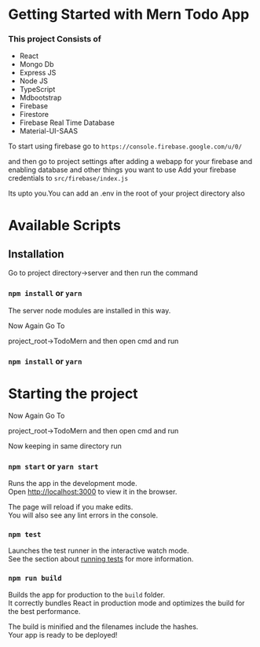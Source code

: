 # Getting Started with Mern Todo App

### This project Consists of 
- React
- Mongo Db
- Express JS
- Node JS
- TypeScript
- Mdbootstrap 
- Firebase 
- Firestore
- Firebase Real Time Database
- Material-UI-SAAS

To start using firebase go to `https://console.firebase.google.com/u/0/`

and then go to project settings after adding a webapp for your firebase and enabling database and other things you want to use Add your firebase credentials to `src/firebase/index.js`

Its upto you.You can add an .env in the root of your project directory also

# Available Scripts

## Installation
Go to project directory->server and then run the command

### `npm install` or `yarn`

The server node modules are installed in this way.

Now Again Go To

project_root->TodoMern and then open cmd and run

### `npm install` or `yarn`

# Starting the project

Now Again Go To

project_root->TodoMern and then open cmd and run

Now keeping in same directory run 

### `npm start` or `yarn start`

Runs the app in the development mode.\
Open [http://localhost:3000](http://localhost:3000) to view it in the browser.

The page will reload if you make edits.\
You will also see any lint errors in the console.

### `npm test`

Launches the test runner in the interactive watch mode.\
See the section about [running tests](https://facebook.github.io/create-react-app/docs/running-tests) for more information.

### `npm run build`

Builds the app for production to the `build` folder.\
It correctly bundles React in production mode and optimizes the build for the best performance.

The build is minified and the filenames include the hashes.\
Your app is ready to be deployed!

